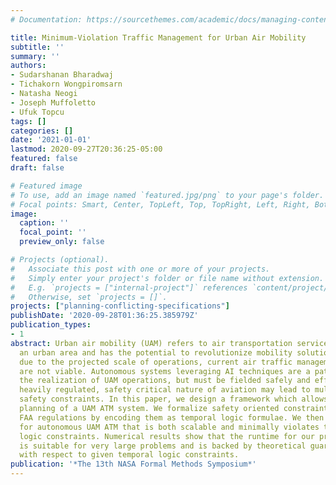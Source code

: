 ```yaml
---
# Documentation: https://sourcethemes.com/academic/docs/managing-content/

title: Minimum-Violation Traffic Management for Urban Air Mobility
subtitle: ''
summary: ''
authors:
- Sudarshanan Bharadwaj
- Tichakorn Wongpiromsarn
- Natasha Neogi
- Joseph Muffoletto
- Ufuk Topcu
tags: []
categories: []
date: '2021-01-01'
lastmod: 2020-09-27T20:36:25-05:00
featured: false
draft: false

# Featured image
# To use, add an image named `featured.jpg/png` to your page's folder.
# Focal points: Smart, Center, TopLeft, Top, TopRight, Left, Right, BottomLeft, Bottom, BottomRight.
image:
  caption: ''
  focal_point: ''
  preview_only: false

# Projects (optional).
#   Associate this post with one or more of your projects.
#   Simply enter your project's folder or file name without extension.
#   E.g. `projects = ["internal-project"]` references `content/project/deep-learning/index.md`.
#   Otherwise, set `projects = []`.
projects: ["planning-conflicting-specifications"]
publishDate: '2020-09-28T01:36:25.385979Z'
publication_types:
- 1
abstract: Urban air mobility (UAM) refers to air transportation services in and over
  an urban area and has the potential to revolutionize mobility solutions. However,
  due to the projected scale of operations, current air traffic management (ATM) techniques
  are not viable. Autonomous systems leveraging AI techniques are a pathway to accelerate
  the realization of UAM operations, but must be fielded safely and efficiently. The
  heavily regulated, safety critical nature of aviation may lead to multiple, competing
  safety constraints. In this paper, we design a framework which allows for the scalable
  planning of a UAM ATM system. We formalize safety oriented constraints derived from
  FAA regulations by encoding them as temporal logic formulae. We then propose a method
  for autonomous UAM ATM that is both scalable and minimally violates the temporal
  logic constraints. Numerical results show that the runtime for our proposed algorithm
  is suitable for very large problems and is backed by theoretical guarantees of correctness
  with respect to given temporal logic constraints.
publication: '*The 13th NASA Formal Methods Symposium*'
---
```

